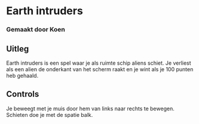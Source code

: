 
# Earth intruders
### Gemaakt door Koen
## Uitleg
Earth intruders is een spel waar je als ruimte schip aliens schiet.
Je verliest als een alien de onderkant van het scherm raakt en je wint als je 100 punten heb gehaald.
## Controls
Je beweegt met je muis door hem van links naar rechts te bewegen.
Schieten doe je met de spatie balk.
